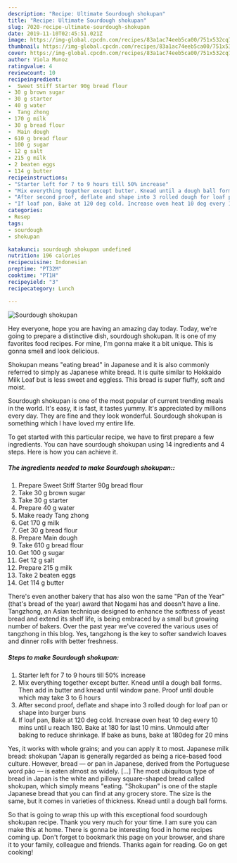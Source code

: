 ```yaml
---
description: "Recipe: Ultimate Sourdough shokupan"
title: "Recipe: Ultimate Sourdough shokupan"
slug: 7020-recipe-ultimate-sourdough-shokupan
date: 2019-11-10T02:45:51.021Z
image: https://img-global.cpcdn.com/recipes/83a1ac74eeb5ca00/751x532cq70/sourdough-shokupan-recipe-main-photo.jpg
thumbnail: https://img-global.cpcdn.com/recipes/83a1ac74eeb5ca00/751x532cq70/sourdough-shokupan-recipe-main-photo.jpg
cover: https://img-global.cpcdn.com/recipes/83a1ac74eeb5ca00/751x532cq70/sourdough-shokupan-recipe-main-photo.jpg
author: Viola Munoz
ratingvalue: 4
reviewcount: 10
recipeingredient:
-  Sweet Stiff Starter 90g bread flour
- 30 g brown sugar
- 30 g starter
- 40 g water
-  Tang zhong
- 170 g milk
- 30 g bread flour
-  Main dough
- 610 g bread flour
- 100 g sugar
- 12 g salt
- 215 g milk
- 2 beaten eggs
- 114 g butter
recipeinstructions:
- "Starter left for 7 to 9 hours till 50% increase"
- "Mix everything together except butter. Knead until a dough ball forms. Then add in butter and knead until window pane. Proof until double which may take 3 to 6 hours"
- "After second proof, deflate and shape into 3 rolled dough for loaf pan or shape into burger buns"
- "If loaf pan, Bake at 120 deg cold. Increase oven heat 10 deg every 10 mins until u reach 180. Bake at 180 for last 10 mins. Unmould after baking to reduce shrinkage. If bake as buns, bake at 180deg for 20 mins"
categories:
- Resep
tags:
- sourdough
- shokupan

katakunci: sourdough shokupan undefined
nutrition: 196 calories
recipecuisine: Indonesian
preptime: "PT32M"
cooktime: "PT1H"
recipeyield: "3"
recipecategory: Lunch

---
```



![Sourdough shokupan](https://img-global.cpcdn.com/recipes/83a1ac74eeb5ca00/751x532cq70/sourdough-shokupan-recipe-main-photo.jpg)

Hey everyone, hope you are having an amazing day today. Today, we're going to prepare a distinctive dish, sourdough shokupan. It is one of my favorites food recipes. For mine, I'm gonna make it a bit unique. This is gonna smell and look delicious.

Shokupan means &#34;eating bread&#34; in Japanese and it is also commonly referred to simply as Japanese white bread. It is quite similar to Hokkaido Milk Loaf but is less sweet and eggless. This bread is super fluffy, soft and moist.

Sourdough shokupan is one of the most popular of current trending meals in the world. It's easy, it is fast, it tastes yummy. It's appreciated by millions every day. They are fine and they look wonderful. Sourdough shokupan is something which I have loved my entire life.


To get started with this particular recipe, we have to first prepare a few ingredients. You can have sourdough shokupan using 14 ingredients and 4 steps. Here is how you can achieve it.

##### The ingredients needed to make Sourdough shokupan::

1. Prepare  Sweet Stiff Starter 90g bread flour
1. Take 30 g brown sugar
1. Take 30 g starter
1. Prepare 40 g water
1. Make ready  Tang zhong
1. Get 170 g milk
1. Get 30 g bread flour
1. Prepare  Main dough
1. Take 610 g bread flour
1. Get 100 g sugar
1. Get 12 g salt
1. Prepare 215 g milk
1. Take 2 beaten eggs
1. Get 114 g butter


There&#39;s even another bakery that has also won the same &#34;Pan of the Year&#34; (that&#39;s bread of the year) award that Nogami has and doesn&#39;t have a line. Tangzhong, an Asian technique designed to enhance the softness of yeast bread and extend its shelf life, is being embraced by a small but growing number of bakers. Over the past year we&#39;ve covered the various uses of tangzhong in this blog. Yes, tangzhong is the key to softer sandwich loaves and dinner rolls with better freshness. 

##### Steps to make Sourdough shokupan:

1. Starter left for 7 to 9 hours till 50% increase
1. Mix everything together except butter. Knead until a dough ball forms. Then add in butter and knead until window pane. Proof until double which may take 3 to 6 hours
1. After second proof, deflate and shape into 3 rolled dough for loaf pan or shape into burger buns
1. If loaf pan, Bake at 120 deg cold. Increase oven heat 10 deg every 10 mins until u reach 180. Bake at 180 for last 10 mins. Unmould after baking to reduce shrinkage. If bake as buns, bake at 180deg for 20 mins


Yes, it works with whole grains; and you can apply it to most. Japanese milk bread: shokupan &#34;Japan is generally regarded as being a rice-based food culture. However, bread — or pan in Japanese, derived from the Portuguese word pão — is eaten almost as widely. […] The most ubiquitous type of bread in Japan is the white and pillowy square-shaped bread called shokupan, which simply means &#34;eating. &#34;Shokupan&#34; is one of the staple Japanese bread that you can find at any grocery store. The size is the same, but it comes in varieties of thickness. Knead until a dough ball forms. 

So that is going to wrap this up with this exceptional food sourdough shokupan recipe. Thank you very much for your time. I am sure you can make this at home. There is gonna be interesting food in home recipes coming up. Don't forget to bookmark this page on your browser, and share it to your family, colleague and friends. Thanks again for reading. Go on get cooking!
